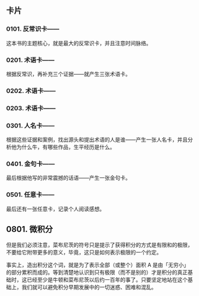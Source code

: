 ## 卡片

### 0101. 反常识卡——

这本书的主题核心，就是最大的反常识卡，并且注意时间脉络。

### 0201. 术语卡——

根据反常识，再补充三个证据——就产生三张术语卡。

### 0202. 术语卡——

### 0203. 术语卡——

### 0301. 人名卡——

根据这些证据和案例，找出源头和提出术语的人是谁——产生一张人名卡，并且分析他为什么牛，有哪些作品，生平经历是什么。

### 0401. 金句卡——

最后根据他写的非常震撼的话语——产生一张金句卡。

### 0501. 任意卡——

最后还有一张任意卡，记录个人阅读感想。

## 0801. 微积分

但是我们必须注意，菜布尼茨的符号只是提示了获得积分的方式是有限和的极限，不要给它附带更多的意义，毕竟，这只是如何表示极限的一个约定。

事实上，造出积分这个词，就是为了表示全部（或整个）面积 A 是由「无穷小」的部分累积而成的。等到清楚地认识到只有极限（而不是别的）才是积分的真正基础时，这已经至少是牛顿和菜布尼茨以后约一百年的事了。只要坚定地站在这个基础上，我们就可以避免积分早期发展中的一切迷惑、困难和混乱。










